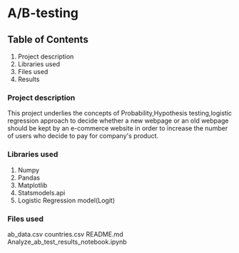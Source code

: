 # A/B-testing
## Table of Contents
1. Project description
2. Libraries used
3. Files used
4. Results

### Project description
This project underlies the concepts of Probability,Hypothesis testing,logistic regression approach to decide whether a new webpage or an old webpage should be kept by an e-commerce website in order to increase the number of users who decide to pay for company's product.

### Libraries used
1. Numpy
2. Pandas
3. Matplotlib
4. Statsmodels.api
5. Logistic Regression model(Logit)

### Files used
ab_data.csv
countries.csv
README.md
Analyze_ab_test_results_notebook.ipynb
